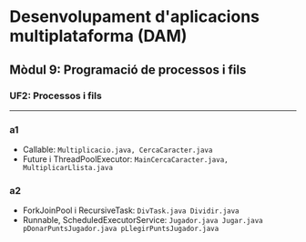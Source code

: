 # Desenvolupament d'aplicacions multiplataforma (DAM)
## Mòdul 9: Programació de processos i fils
### UF2: Processos i fils

<hr>

### a1
- Callable: `Multiplicacio.java, CercaCaracter.java`
- Future i ThreadPoolExecutor: `MainCercaCaracter.java, MultiplicarLlista.java`

 
### a2 
- ForkJoinPool i RecursiveTask: `DivTask.java Dividir.java`
- Runnable, ScheduledExecutorService: `Jugador.java Jugar.java pDonarPuntsJugador.java pLlegirPuntsJugador.java
`
